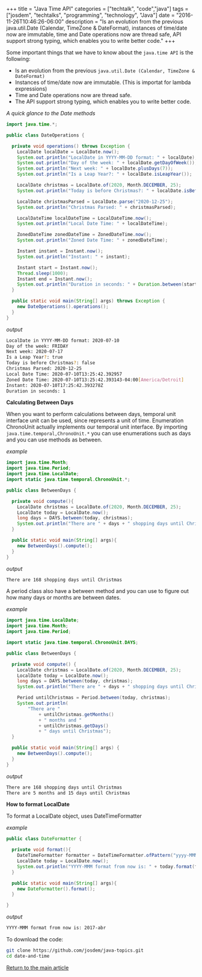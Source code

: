 +++
title = "Java Time API"
categories = ["techtalk", "code","java"]
tags = ["josdem", "techtalks", "programming", "technology", "Java"]
date = "2016-11-26T10:46:26-06:00"
description = "Is an evolution from the previous java.util.Date (Calendar, TimeZone & DateFormat), instances of time/date now are immutable, time and Date operations now are thread safe, API support strong typing, which enables you to write better code."
+++

Some important things that we have to know about the `java.time API` is the following:

* Is an evolution from the previous `java.util.Date (Calendar, TimeZone & DateFormat)`
* Instances of time/date now are immutable. (This is importat for lambda expressions)
* Time and Date operations now are thread safe.
* The API support strong typing, which enables you to write better code.

*A quick glance to the Date methods*

```java
import java.time.*;

public class DateOperations {

  private void operations() throws Exception {
    LocalDate localDate = LocalDate.now();
    System.out.println("LocalDate in YYYY-MM-DD format: " + localDate);
    System.out.println("Day of the week: " + localDate.getDayOfWeek());
    System.out.println("Next week: " + localDate.plusDays(7));
    System.out.println("Is a Leap Year?: " + localDate.isLeapYear());

    LocalDate christmas = LocalDate.of(2020, Month.DECEMBER, 25);
    System.out.println("Today is before Christmas?: " + localDate.isBefore(christmas));

    LocalDate christmasParsed = LocalDate.parse("2020-12-25");
    System.out.println("Christmas Parsed: " + christmasParsed);

    LocalDateTime localDateTime = LocalDateTime.now();
    System.out.println("Local Date Time: " + localDateTime);

    ZonedDateTime zonedDateTime = ZonedDateTime.now();
    System.out.println("Zoned Date Time: " + zonedDateTime);

    Instant instant = Instant.now();
    System.out.println("Instant: " + instant);

    Instant start = Instant.now();
    Thread.sleep(1000);
    Instant end = Instant.now();
    System.out.println("Duration in seconds: " + Duration.between(start, end).getSeconds());
  }

  public static void main(String[] args) throws Exception {
    new DateOperations().operations();
  }
}
```

*output*

```bash
LocalDate in YYYY-MM-DD format: 2020-07-10
Day of the week: FRIDAY
Next week: 2020-07-17
Is a Leap Year?: true
Today is before Christmas?: false
Christmas Parsed: 2020-12-25
Local Date Time: 2020-07-10T13:25:42.392957
Zoned Date Time: 2020-07-10T13:25:42.393143-04:00[America/Detroit]
Instant: 2020-07-10T17:25:42.393278Z
Duration in seconds: 1
```

**Calculating Between Days**

When you want to perform calculations between days, temporal unit interface unit can be used, since represents a unit of time. Enumeration ChronoUnit actually implements our temporal unit interface. By importing `java.time.temporal,ChronoUnit.*` you can use enumerations such as days and you can use methods as between.

*example*

```java
import java.time.Month;
import java.time.Period;
import java.time.LocalDate;
import static java.time.temporal.ChronoUnit.*;

public class BetweenDays {

  private void compute(){
    LocalDate christmas = LocalDate.of(2020, Month.DECEMBER, 25);
    LocalDate today = LocalDate.now();
    long days = DAYS.between(today, christmas);
    System.out.println("There are " + days + " shopping days until Christmas");
  }

  public static void main(String[] args){
    new BetweenDays().compute();
  }
}
```

*output*

```bash
There are 168 shopping days until Christmas
```

A period class also have a between method and you can use to figure out how many days or months are between dates.

*example*

```java
import java.time.LocalDate;
import java.time.Month;
import java.time.Period;

import static java.time.temporal.ChronoUnit.DAYS;

public class BetweenDays {

  private void compute() {
    LocalDate christmas = LocalDate.of(2020, Month.DECEMBER, 25);
    LocalDate today = LocalDate.now();
    long days = DAYS.between(today, christmas);
    System.out.println("There are " + days + " shopping days until Christmas");

    Period untilChristmas = Period.between(today, christmas);
    System.out.println(
        "There are "
            + untilChristmas.getMonths()
            + " months and "
            + untilChristmas.getDays()
            + " days until Christmas");
  }

  public static void main(String[] args) {
    new BetweenDays().compute();
  }
}
```

*output*

```bash
There are 168 shopping days until Christmas
There are 5 months and 15 days until Christmas
```

**How to format LocalDate**

To format a LocalDate object, uses DateTimeFormatter

*example*

```java
public class DateFormatter {

  private void format(){
    DateTimeFormatter formatter = DateTimeFormatter.ofPattern("yyyy-MMM");
    LocalDate today = LocalDate.now();
    System.out.println("YYYY-MMM format from now is: " + today.format(formatter));
  }

  public static void main(String[] args){
    new DateFormatter().format();
  }

}
```

*output*

```bash
YYYY-MMM format from now is: 2017-abr
```

To download the code:

```bash
git clone https://github.com/josdem/java-topics.git
cd date-and-time
```

[Return to the main article](/techtalk/java)
